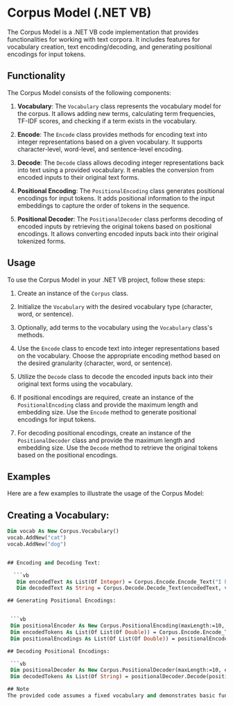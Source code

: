 ﻿# Corpus Model (.NET VB)

The Corpus Model is a .NET VB code implementation that provides functionalities for working with text corpora. It includes features for vocabulary creation, text encoding/decoding, and generating positional encodings for input tokens.

## Functionality

The Corpus Model consists of the following components:

1. **Vocabulary**: The `Vocabulary` class represents the vocabulary model for the corpus. It allows adding new terms, calculating term frequencies, TF-IDF scores, and checking if a term exists in the vocabulary.

2. **Encode**: The `Encode` class provides methods for encoding text into integer representations based on a given vocabulary. It supports character-level, word-level, and sentence-level encoding.

3. **Decode**: The `Decode` class allows decoding integer representations back into text using a provided vocabulary. It enables the conversion from encoded inputs to their original text forms.

4. **Positional Encoding**: The `PositionalEncoding` class generates positional encodings for input tokens. It adds positional information to the input embeddings to capture the order of tokens in the sequence.

5. **Positional Decoder**: The `PositionalDecoder` class performs decoding of encoded inputs by retrieving the original tokens based on positional encodings. It allows converting encoded inputs back into their original tokenized forms.

## Usage

To use the Corpus Model in your .NET VB project, follow these steps:

1. Create an instance of the `Corpus` class.

2. Initialize the `Vocabulary` with the desired vocabulary type (character, word, or sentence).

3. Optionally, add terms to the vocabulary using the `Vocabulary` class's methods.

4. Use the `Encode` class to encode text into integer representations based on the vocabulary. Choose the appropriate encoding method based on the desired granularity (character, word, or sentence).

5. Utilize the `Decode` class to decode the encoded inputs back into their original text forms using the vocabulary.

6. If positional encodings are required, create an instance of the `PositionalEncoding` class and provide the maximum length and embedding size. Use the `Encode` method to generate positional encodings for input tokens.

7. For decoding positional encodings, create an instance of the `PositionalDecoder` class and provide the maximum length and embedding size. Use the `Decode` method to retrieve the original tokens based on the positional encodings.

## Examples

Here are a few examples to illustrate the usage of the Corpus Model:

## Creating a Vocabulary:
   ```vb
   Dim vocab As New Corpus.Vocabulary()
   vocab.AddNew("cat")
   vocab.AddNew("dog")


## Encoding and Decoding Text:
   
     ```vb
      Dim encodedText As List(Of Integer) = Corpus.Encode.Encode_Text("I have a cat", vocab, Corpus.VocabularyType.Word)
      Dim decodedText As String = Corpus.Decode.Decode_Text(encodedText, vocab)

## Generating Positional Encodings:


    ```vb
    Dim positionalEncoder As New Corpus.PositionalEncoding(maxLength:=10, embeddingSize:=16)
    Dim encodedTokens As List(Of List(Of Double)) = Corpus.Encode.Encode_Text("I have a cat", vocab, Corpus.VocabularyType.Word)
    Dim positionalEncodings As List(Of List(Of Double)) = positionalEncoder.Encode(encodedTokens)

## Decoding Positional Encodings:

    ```vb
    Dim positionalDecoder As New Corpus.PositionalDecoder(maxLength:=10, embeddingSize:=16)
    Dim decodedTokens As List(Of String) = positionalDecoder.Decode(positionalEncodings)

## Note
The provided code assumes a fixed vocabulary and demonstrates basic functionality. You may need to modify and extend the code to suit your specific requirements.